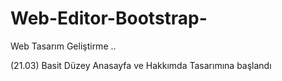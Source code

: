 # Web-Editor-Bootstrap-
Web Tasarım Geliştirme ..

(21.03) Basit Düzey Anasayfa ve Hakkımda Tasarımına başlandı
